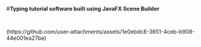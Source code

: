 #**Typing tutorial software built using JavaFX Scene Builder**
<div style="display: flex; flex-wrap: wrap; gap: 10px;">
    <img src=" " style="width: 300px; object-fit: cover;">
    <img src=" " style="width: 300px; object-fit: cover;">
    <img src=" " style="width: 300px; object-fit: cover;">
    <img src=" " style="width: 300px; object-fit: cover;">
</div>
(https://github.com/user-attachments/assets/1e0ebdc8-3651-4ceb-b908-44e001ea27be)
